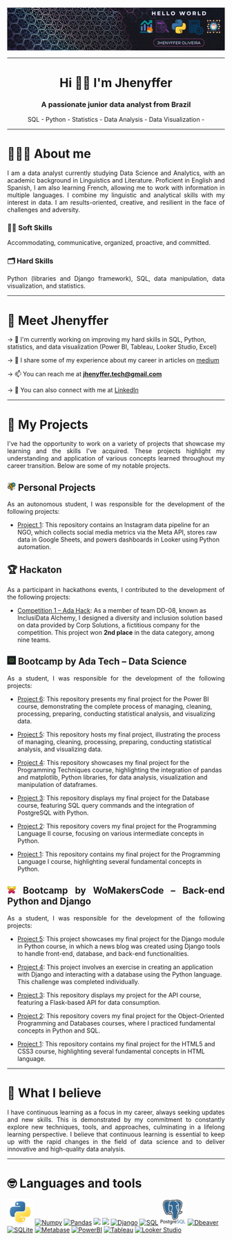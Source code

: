 [![Hello world!](header.png)](https://github.com/JhenyfferOliveira?tab=repositories)

---

<h1 align="center">Hi 👋🏾 I'm Jhenyffer</h1>
<h3 align="center">A passionate junior data analyst from Brazil</h3>


<div align="center" > SQL - Python -  Statistics - Data Analysis - Data Visualization - </div>


---

<h1 align="left">👩🏾‍💻 About me</h1>
<div align="justify">
  <p>
    I am a data analyst currently studying Data Science and Analytics, with an academic background in Linguistics and Literature. Proficient in English and Spanish, I am also learning French, allowing me to work with information in multiple languages. I combine my linguistic and analytical skills with my interest in data. I am results-oriented, creative, and resilient in the face of challenges and adversity.
  </p>
  <p>
  <h3>🤝🏾 Soft Skills</h3>
    Accommodating, communicative, organized, proactive, and committed.
  <h3>🗂️ Hard Skills</h3>
    Python (libraries and Django framework), SQL, data manipulation, data visualization, and statistics.
  </p>
</div>

---

<h1 align="left">🎯 Meet Jhenyffer</h1>

-> 🌱 I'm currently working on improving my hard skills in SQL, Python, statistics, and data visualization (Power BI, Tableau, Looker Studio, Excel)

-> 📝 I share some of my experience about my career in articles on [medium](https://medium.com/@jhenyffer.tech)

-> 📫 You can reach me at **jhenyffer.tech@gmail.com**

-> 💬 You can also connect with me at [LinkedIn](https://linkedin.com/in/jhenyfferoliveira)

---

<h1 align="left">🚀 My Projects</h1>
<div align="justify">I've had the opportunity to work on a variety of projects that showcase my learning and the skills I've acquired. These projects highlight my understanding and application of various concepts learned throughout my career transition. Below are some of my notable projects.</div>

<div align="justify"><h2><img src="estudos-independentes.png" alt="Computador" width="20" height="20"/> Personal Projects</h2></div>
<div align="justify">As an autonomous student, I was responsible for the development of the following projects:</div>

+ [Project 1](https://github.com/JhenyfferOliveira/etl-espaco-logos): This repository contains an Instagram data pipeline for an NGO, which collects social media metrics via the Meta API, stores raw data in Google Sheets, and powers dashboards in Looker using Python automation.


<div align="justify"><h2>🏆 Hackaton</h2></div>
<div align="justify">As a participant in hackathons events, I contributed to the development of the following projects:</div>

+ [Competition 1 – Ada Hack](https://github.com/JhenyfferOliveira/Hackaton-ADAHACK): As a member of team DD-08, known as InclusiData Alchemy, I designed a diversity and inclusion solution based on data provided by Corp Solutions, a fictitious company for the competition. This project won **2nd place** in the data category, among nine teams.

 
<div align="justify"><h2><a href="https://ada.tech/" target="_blank" rel="noreferrer"> <img src="adatech.jpg" alt="Ada Tech" width="20" height="20"/></a> Bootcamp by Ada Tech – Data Science</h2></div>
<div align="justify">As a student, I was responsible for the development of the following projects:</div>

+ [Project 6](https://github.com/JhenyfferOliveira/Projeto-PowerBI-Ada): This repository presents my final project for the Power BI course, demonstrating the complete process of managing, cleaning, processing, preparing, conducting statistical analysis, and visualizing data.

+ [Project 5](https://github.com/JhenyfferOliveira/Projeto-Estatistica-Ada): This repository hosts my final project, illustrating the process of managing, cleaning, processing, preparing, conducting statistical analysis, and visualizing data.

+ [Project 4](https://github.com/JhenyfferOliveira/Projeto-AnaliseDados-Ada): This repository showcases my final project for the Programming Techniques course, highlighting the integration of pandas and matplotlib, Python libraries, for data analysis, visualization and manipulation of dataframes.

+ [Project 3](https://github.com/JhenyfferOliveira/Projeto-BancodeDados-Ada): This repository displays my final project for the Database course, featuring SQL query commands and the integration of PostgreSQL with Python.

+ [Project 2](https://github.com/JhenyfferOliveira/Projeto-LPII-Ada): This repository covers my final project for the Programming Language II course, focusing on various intermediate concepts in Python.

+ [Project 1](https://github.com/JhenyfferOliveira/Projeto-LPI): This repository contains my final project for the Programming Language I course, highlighting several fundamental concepts in Python.


<div align="justify"><h2><a href="https://womakerscode.org/" target="_blank" rel="noreferrer"> <img src="womakerscode.png" alt="WoMakersCode" width="20" height="18"/></a> Bootcamp by WoMakersCode – Back-end Python and Django</h2></div>
<div align="justify">As a student, I was responsible for the development of the following projects:</div>

+ [Project 5](https://github.com/JhenyfferOliveira/BlogNoticias-Django-WoMakersCode): This project showcases my final project for the Django module in Python course, in which a news blog was created using Django tools to handle front-end, database, and back-end functionalities.

+ [Project 4](https://github.com/JhenyfferOliveira/ProjetoCurso-Django-WoMakersCode): This project involves an exercise in creating an application with Django and interacting with a database using the Python language. This challenge was completed individually.

+ [Project 3](https://github.com/JhenyfferOliveira/Flask-API-WoMakersCode): This repository displays my project for the API course, featuring a Flask-based API for data consumption.

+ [Project 2](https://github.com/JhenyfferOliveira/POO-BD-WoMakersCode): This repository covers my final project for the Object-Oriented Programming and Databases courses, where I practiced fundamental concepts in Python and SQL.

+ [Project 1](https://github.com/JhenyfferOliveira/HTML5-CSS3-WoMakersCode): This repository contains my final project for the HTML5 and CSS3 course, highlighting several fundamental concepts in HTML language.


---

<h1 align="left">🔎 What I believe</h1>
<div align="justify">I have continuous learning as a focus in my career, always seeking updates and new skills. This is demonstrated by my commitment to constantly explore new techniques, tools, and approaches, culminating in a lifelong learning perspective. I believe that continuous learning is essential to keep up with the rapid changes in the field of data science and to deliver innovative and high-quality data analysis.</div>

---

<h1 align="left">🤓 Languages and tools</h1>
<a href="https://www.python.org" target="_blank" rel="noreferrer"><img src="https://raw.githubusercontent.com/devicons/devicon/master/icons/python/python-original.svg" alt="Python" height="60"></a>
<a href="https://numpy.org/" target="_blank" rel="noreferrer"><img src="https://www.svgrepo.com/show/354127/numpy.svg" alt="Numpy" height="60"></a>
<a href="https://pandas.pydata.org/" target="_blank" rel="noreferrer"><img src="https://upload.wikimedia.org/wikipedia/commons/2/22/Pandas_mark.svg" alt="Pandas" height="80"></a>
<a href="https://seaborn.pydata.org/" target="_blank" rel="noreferrer"><img src="https://seaborn.pydata.org/_images/logo-mark-lightbg.svg" width="80"></a>
<a href="https://matplotlib.org/" target="_blank" rel="noreferrer"><img src="https://upload.wikimedia.org/wikipedia/commons/8/84/Matplotlib_icon.svg" width="70"></a>
<a href="https://www.djangoproject.com/" target="_blank" rel="noreferrer"><img src="https://www.svgrepo.com/show/373554/django.svg" alt="Django" height="60"></a>
<a href="https://pt.wikipedia.org/wiki/SQL" target="_blank" rel="noreferrer"><img src="https://upload.wikimedia.org/wikipedia/commons/8/87/Sql_data_base_with_logo.png" alt="SQL" height="60"></a>
<a href="https://www.postgresql.org" target="_blank" rel="noreferrer"><img src="https://raw.githubusercontent.com/devicons/devicon/master/icons/postgresql/postgresql-original-wordmark.svg" alt="PostgreSQL" height="60"></a>
<a href="https://dbeaver.io/" target="_blank" rel="noreferrer"><img src="https://dbeaver.io/wp-content/uploads/2015/09/beaver-head.png" alt="Dbeaver" height="60"></a>
<a href="https://sqlite.org/" target="_blank" rel="noreferrer"><img src="https://www.svgrepo.com/show/374094/sqlite.svg" alt="SQLite" height="60"></a>
<a href="https://www.metabase.com/" target="_blank" rel="noreferrer"><img src="https://www.svgrepo.com/show/354063/metabase.svg" alt="Metabase" height="60"></a>
<a href="https://powerbi.microsoft.com/pt-br/" target="_blank" rel="noreferrer"><img src="https://upload.wikimedia.org/wikipedia/commons/c/cf/New_Power_BI_Logo.svg" alt="PowerBI" height="60"></a>
<a href="https://www.tableau.com/" target="_blank" rel="noreferrer"><img src="https://cdn.freelogovectors.net/wp-content/uploads/2023/05/tableau_logo-freelogovectors.net_.png" alt="Tableau" height="60"></a>
<a href="https://looker.com/" target="_blank" rel="noreferrer"><img src="https://www.svgrepo.com/show/354012/looker-icon.svg" alt="Looker Studio" width="60"></a>
